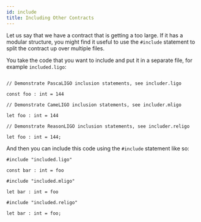 ```yaml
---
id: include
title: Including Other Contracts
---
```


Let us say that we have a contract that is getting a too large. If it
has a modular structure, you might find it useful to use the
`#include` statement to split the contract up over multiple files.

You take the code that you want to include and put it in a separate
file, for example `included.ligo`:

<!--DOCUSAURUS_CODE_TABS-->

<!--PascaLIGO-->
```pascaligo

// Demonstrate PascaLIGO inclusion statements, see includer.ligo

const foo : int = 144
```

<!--CameLIGO-->
```cameligo
// Demonstrate CameLIGO inclusion statements, see includer.mligo

let foo : int = 144
```

<!--ReasonLIGO-->
```reasonligo
// Demonstrate ReasonLIGO inclusion statements, see includer.religo

let foo : int = 144;
```

<!--END_DOCUSAURUS_CODE_TABS-->


And then you can include this code using the `#include` statement like so:

<!--DOCUSAURUS_CODE_TABS-->

<!--PascaLIGO-->
```pascaligo
#include "included.ligo"

const bar : int = foo
```

<!--CameLIGO-->
```cameligo
#include "included.mligo"

let bar : int = foo
```

<!--ReasonLIGO-->
```reasonligo
#include "included.religo"

let bar : int = foo;
```

<!--END_DOCUSAURUS_CODE_TABS-->
